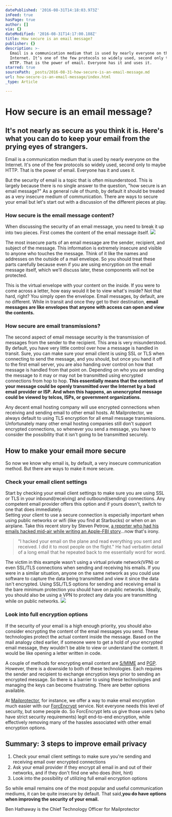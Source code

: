 ```yaml
---
datePublished: '2016-08-31T14:18:03.973Z'
inFeed: true
hasPage: true
author: []
via: {}
dateModified: '2016-08-31T14:17:00.188Z'
title: How secure is an email message?
publisher: {}
description: >-
  Email is a communication medium that is used by nearly everyone on the
  Internet. It’s one of the few protocols so widely used, second only to maybe
  HTTP. That is the power of email. Everyone has it and uses it.
starred: true
sourcePath: _posts/2016-08-31-how-secure-is-an-email-message.md
url: how-secure-is-an-email-message/index.html
_type: Article

---
```

# How secure is an email message?

## It's not nearly as secure as you think it is. Here's what you can do to keep your email from the prying eyes of strangers.

Email is a communication medium that is used by nearly everyone on the Internet. It's one of the few protocols so widely used, second only to maybe HTTP. That is the power of email. Everyone has it and uses it.

But the security of email is a topic that is often misunderstood. This is largely because there is no single answer to the question, "how secure is an email message?" As a general rule of thumb, by default it should be treated as a very insecure medium of communication. There are ways to secure your email but let's start out with a discussion of the different pieces at play.

### **How secure is the email message content?**

When discussing the security of an email message, you need to break it up into two pieces. First comes the content of the email message itself.
![](https://s3-us-west-2.amazonaws.com/the-grid-img/p/e02d22f2f45f2be7fb93bf2a57fbcba0ffd44e01.png)

The most insecure parts of an email message are the sender, recipient, and subject of the message. This information is extremely insecure and visible to anyone who touches the message. Think of it like the names and addresses on the outside of a mail envelope. So you should treat these parts carefully because even if you are using encryption on the email message itself, which we'll discuss later, these components will not be protected.

This is the virtual envelope with your content on the inside. If you were to come across a letter, how easy would it be to view what's inside? Not that hard, right? You simply open the envelope. Email messages, by default, are no different. While in transit and once they get to their destination, **email messages are like envelopes that anyone with access can open and view the contents.**

### **How secure are email transmissions?**

The second aspect of email message security is the transmission of messages from the sender to the recipient. This area is very misunderstood. By default, you have very little control over how a message is handled in transit. Sure, you can make sure your email client is using SSL or TLS when connecting to send the message, and you should, but once you hand it off to the first email server, you are also handing over control on how that message is handled from that point on. Depending on who you are sending the message to it may or may not be transmitted using encrypted connections from hop to hop. **This essentially means that the contents of your message could be openly transmitted over the Internet by a bad email provider or ISP. And when this happens, an unencrypted message could be viewed by telcos, ISPs, or government organizations.**

Any decent email hosting company will use encrypted connections when receiving and sending email to other email hosts. At Mailprotector, we always default to using TLS encryption for all email message transmissions. Unfortunately many other email hosting companies still don't support encrypted connections, so whenever you send a message, you have to consider the possibility that it isn't going to be transmitted securely.

## **How to make your email more secure**

So now we know why email is, by default, a very insecure communication method. But there are ways to make it more secure.

### Check your email client settings

Start by checking your email client settings to make sure you are using SSL or TLS in your inbound(receiving) and outbound(sending) connections. Any competent email provider offers this option and if yours doesn't, switch to one that does immediately.  
Setting your client to use a secure connection is especially important when using public networks or wifi (like you find at Starbucks) or when on an airplane. Take this recent story by Steven Petrow, [a reporter who had his emails hacked mid-air while writing an Apple-FBI story][0]...now that's irony.

> "I hacked your email on the plane and read everything you sent and received. I did it to most people on the flight." He had verbatim detail of a long email that he repeated back to me essentially word for word.

The victim in this example wasn't using a virtual private network(VPN) or even SSL/TLS connections when sending and receiving his emails. If you were in a similar situation, anyone on the same network as you could use software to capture the data being transmitted and view it since the data isn't encrypted. Using SSL/TLS options for sending and receiving email is the bare minimum protection you should have on public networks. Ideally, you should also be using a VPN to protect any data you are transmitting while on public networks.
![](https://the-grid-user-content.s3-us-west-2.amazonaws.com/a8ed5dd4-8204-4ade-9ed2-ba6410dd1327.png)

### Look into full encryption options

If the security of your email is a high enough priority, you should also consider encrypting the content of the email messages you send. These technologies protect the actual content inside the message. Based on the mail analogy cited earlier, if someone were to get a hold of your encrypted email message, they wouldn't be able to view or understand the content. It would be like opening a letter written in code.

A couple of methods for encrypting email content are [S/MIME][1] and [PGP][2]. However, there is a downside to both of these technologies. Each requires the sender and recipient to exchange encryption keys prior to sending an encrypted message. So there is a barrier to using these technologies and managing the keys can become frustrating. There are better options available.

At [Mailprotector][3], for instance, we offer a way to make email encryption much easier with our [ForcEncrypt][4] service. Not everyone needs this level of security, but some people do. So ForcEncrypt lets us give those users (who have strict security requirements) legit end-to-end encryption, while effectively removing many of the hassles associated with other email encryption options.

## Summary: 3 steps to improve email privacy

1. Check your email client settings to make sure you're sending and receiving email over encrypted connections
2. Ask your email provider if they encrypt all email in and out of their networks, and if they don't find one who does (hint, hint)
3. Look into the possibility of utilizing full email encryption options

So while email remains one of the most popular and useful communication mediums, it can be quite insecure by default. That said,**you do have options when improving the security of your email.**

Ben Hathaway is the Chief Technology Officer for Mailprotector

[0]: http://www.usatoday.com/story/tech/columnist/2016/02/24/got-hacked-my-mac-while-writing-story/80844720/ "a reporter who had his emails hacked mid-ar while writing an Apple-FBI story"
[1]: https://en.m.wikipedia.org/wiki/S/MIME "S/MIME"
[2]: https://en.m.wikipedia.org/wiki/Pretty_Good_Privacy "PGP"
[3]: http://www.mailprotector.com/ "Mailprotector Email Security"
[4]: http://www.mailprotector.com/forcencrypt "ForcEncrypt Email Encryption"